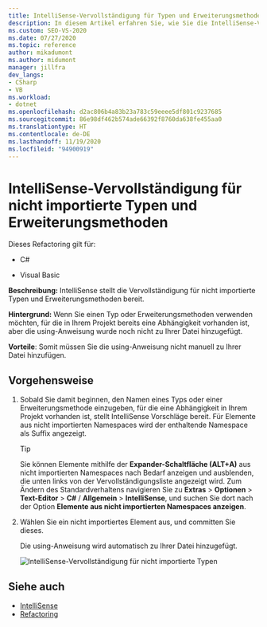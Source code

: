```yaml
---
title: IntelliSense-Vervollständigung für Typen und Erweiterungsmethoden
description: In diesem Artikel erfahren Sie, wie Sie die IntelliSense-Vervollständigung und Erweiterungsmethoden verwenden, die Sie noch nicht mithilfe einer `using`-Anweisung importiert haben.
ms.custom: SEO-VS-2020
ms.date: 07/27/2020
ms.topic: reference
author: mikadumont
ms.author: midumont
manager: jillfra
dev_langs:
- CSharp
- VB
ms.workload:
- dotnet
ms.openlocfilehash: d2ac806b4a83b23a783c59eeee5df801c9237685
ms.sourcegitcommit: 86e98df462b574ade66392f8760da638fe455aa0
ms.translationtype: HT
ms.contentlocale: de-DE
ms.lasthandoff: 11/19/2020
ms.locfileid: "94900919"
---
```

# <a name="intellisense-completion-for-unimported-types-and-extension-methods"></a>IntelliSense-Vervollständigung für nicht importierte Typen und Erweiterungsmethoden

Dieses Refactoring gilt für:

- C#

- Visual Basic

**Beschreibung:** IntelliSense stellt die Vervollständigung für nicht importierte Typen und Erweiterungsmethoden bereit.

**Hintergrund:** Wenn Sie einen Typ oder Erweiterungsmethoden verwenden möchten, für die in Ihrem Projekt bereits eine Abhängigkeit vorhanden ist, aber die using-Anweisung wurde noch nicht zu Ihrer Datei hinzugefügt.

**Vorteile**: Somit müssen Sie die using-Anweisung nicht manuell zu Ihrer Datei hinzufügen.

## <a name="how-to"></a>Vorgehensweise

1. Sobald Sie damit beginnen, den Namen eines Typs oder einer Erweiterungsmethode einzugeben, für die eine Abhängigkeit in Ihrem Projekt vorhanden ist, stellt IntelliSense Vorschläge bereit. Für Elemente aus nicht importierten Namespaces wird der enthaltende Namespace als Suffix angezeigt.

   > [!TIP]
   > Sie können Elemente mithilfe der **Expander-Schaltfläche (ALT+A)** aus nicht importierten Namespaces nach Bedarf anzeigen und ausblenden, die unten links von der Vervollständigungsliste angezeigt wird. Zum Ändern des Standardverhaltens navigieren Sie zu **Extras** > **Optionen** > **Text-Editor** > **C#**  / **Allgemein** > **IntelliSense**, und suchen Sie dort nach der Option **Elemente aus nicht importierten Namespaces anzeigen**.

2. Wählen Sie ein nicht importiertes Element aus, und committen Sie dieses.

   Die using-Anweisung wird automatisch zu Ihrer Datei hinzugefügt.

   ![IntelliSense-Vervollständigung für nicht importierte Typen](media/intellisense-completion-unimported-types.png)

## <a name="see-also"></a>Siehe auch

- [IntelliSense](../using-intellisense.md)
- [Refactoring](../refactoring-in-visual-studio.md)
